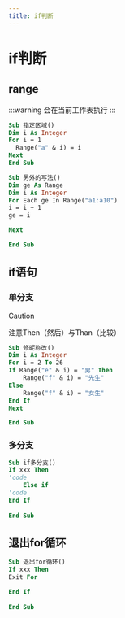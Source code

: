 ```yaml
---
title: if判断
---
```


# if判断

## range

:::warning
会在当前工作表执行
:::

```vb
Sub 指定区域()
Dim i As Integer
For i = 1
  Range("a" & i) = i
Next
End Sub
```

```vb
Sub 另外的写法()
Dim ge As Range
Dim i As Integer
For Each ge In Range("a1:a10")
i = i + 1
ge = i

Next

End Sub
```



## if语句

### 单分支

> [!caution]
>
> 注意Then（然后）与Than（比较）

```vb
Sub 修昵称改()
Dim i As Integer
For i = 2 To 26
If Range("e" & i) = "男" Then
    Range("f" & i) = "先生"
Else
    Range("f" & i) = "女生"
End If
Next

End Sub
```

### 多分支

```vb
Sub if多分支()
If xxx Then
'code
    Else if
'code
End If
    
End Sub
```

## 退出for循环

```vb
Sub 退出for循环()
If xxx Then
Exit For

End If
    
End Sub
```
